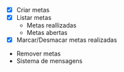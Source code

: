 - [x] Criar metas
- [x] Listar metas
    - Metas reallizadas
    - Metas abertas
- [x] Marcar/Desmacar metas realizadas
- Remover metas
- Sistema de mensagens 
